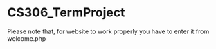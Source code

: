 # CS306_TermProject
Please note that, for website to work properly you have to enter it from welcome.php
